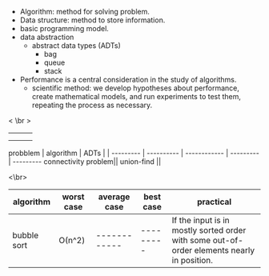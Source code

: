 - Algorithm: method for solving problem.
- Data structure: method to store information.
- basic programming model.
- data abstraction
  - abstract data types (ADTs) 
    - bag
    - queue
    - stack
- Performance is a central consideration in the study of algorithms.
  - scientific method: we develop hypotheses about performance, create mathematical models, and run experiments to test them, repeating the process as necessary.

< \br >
<table>
  <th></th>
   <th></th>
   <th></th>
  <tr><td></td><td></td><td></td></tr>
  
</table>
probblem | algorithm | ADTs | | 
--------- | ---------- | ------------ | ---------| ---------
connectivity problem|| union-find ||

<\br>


algorithm | worst case | average case | best case| practical
--------- | ---------- | ------------ | ---------| ---------
bubble sort | О(n^2) | ------------ | ---------| If the input is in mostly sorted order with some out-of-order elements nearly in position. 
